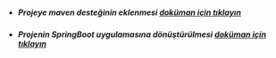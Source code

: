 * ##### Projeye maven desteğinin eklenmesi [doküman için tıklayın](./documentation/addMavenSupportToProject.md)


* ##### Projenin SpringBoot uygulamasına dönüştürülmesi [doküman için tıklayın](./documentation/convertProjectToSpringBootApp.md)


